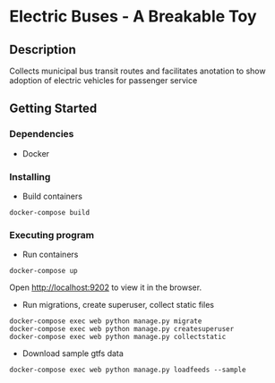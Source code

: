 # Electric Buses - A Breakable Toy

## Description

Collects municipal bus transit routes and facilitates anotation to show adoption of electric vehicles for passenger service 

## Getting Started

### Dependencies

* Docker

### Installing

* Build containers 
```
docker-compose build
```

### Executing program

* Run containers 
```
docker-compose up
```
Open [http://localhost:9202](http://localhost:9202) to view it in the browser.
* Run migrations, create superuser, collect static files
```
docker-compose exec web python manage.py migrate
docker-compose exec web python manage.py createsuperuser
docker-compose exec web python manage.py collectstatic
```
* Download sample gtfs data 

```
docker-compose exec web python manage.py loadfeeds --sample
```
